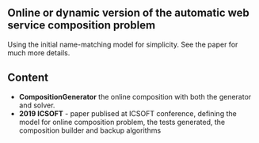 ## Online or dynamic version of the automatic web service composition problem
Using the initial name-matching model for simplicity. See the paper for much more details.

## Content

 * __CompositionGenerator__ the online composition with both the generator and solver.
 * __2019 ICSOFT__ - paper publised at ICSOFT conference, defining the model for online composition problem, the tests generated, the composition builder and backup algorithms
   
   